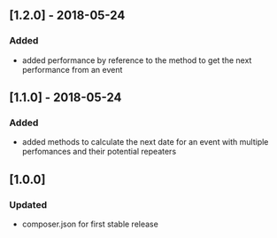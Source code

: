 
## [1.2.0] - 2018-05-24
### Added
- added performance by reference to the method to get the next performance from an event

## [1.1.0] - 2018-05-24
### Added
- added methods to calculate the next date for an event with multiple perfomances and their potential repeaters

## [1.0.0]
### Updated
- composer.json for first stable release
